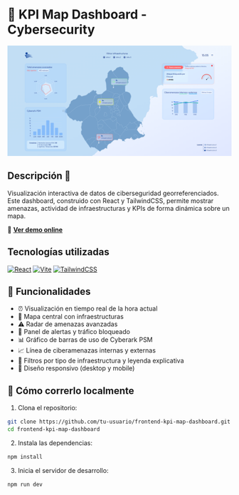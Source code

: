 # 🧭 KPI Map Dashboard - Cybersecurity

![Map Dashboard](https://github.com/SandraCarretero/frontend-kpi-map-dashboard/blob/main/public/assets/map-dashboard.png)

## Descripción 📑

Visualización interactiva de datos de ciberseguridad georreferenciados. Este dashboard, construido con React y TailwindCSS, permite mostrar amenazas, actividad de infraestructuras y KPIs de forma dinámica sobre un mapa.

🔗 **[Ver demo online](https://frontend-kpi-map-dashboard.vercel.app/)**

## Tecnologías utilizadas
[![React](https://img.shields.io/badge/React-20232A?style=for-the-badge&logo=react&logoColor=61DAFB)](https://es.reactjs.org/)
[![Vite](https://img.shields.io/badge/Vite-646CFF?style=for-the-badge&logo=vite&logoColor=white)](https://vitejs.dev/)
[![TailwindCSS](https://img.shields.io/badge/TailwindCSS-38B2AC?style=for-the-badge&logo=tailwind-css&logoColor=white)](https://tailwindcss.com/)

## 🧪 Funcionalidades

- ⏰ Visualización en tiempo real de la hora actual  
- 📍 Mapa central con infraestructuras  
- ⚠️ Radar de amenazas avanzadas  
- 🚨 Panel de alertas y tráfico bloqueado  
- 📊 Gráfico de barras de uso de Cyberark PSM  
- 📈 Línea de ciberamenazas internas y externas  
- 🧰 Filtros por tipo de infraestructura y leyenda explicativa  
- 📱 Diseño responsivo (desktop y mobile)  

## 🚀 Cómo correrlo localmente

1. Clona el repositorio:
```bash
git clone https://github.com/tu-usuario/frontend-kpi-map-dashboard.git
cd frontend-kpi-map-dashboard
```

2. Instala las dependencias:
```bash
npm install
```

3. Inicia el servidor de desarrollo:
```bash
npm run dev
```